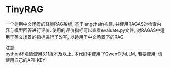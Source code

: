 # TinyRAG
一个适用中文场景的轻量RAG系统, 基于langchain构建, 并使用RAGAS对检索内容与模型回答进行评价. 使用的评价指标可以查看evaluate.py文件, 对RAGAS中适用于英文场景的指标进行了改写, 以适用于中文场景下的RAG  

注意:  
python环境请使用3.11版本及以上, 本代码中使用了Qwen作为LLM, 若要使用, 请使用自己的API-KEY